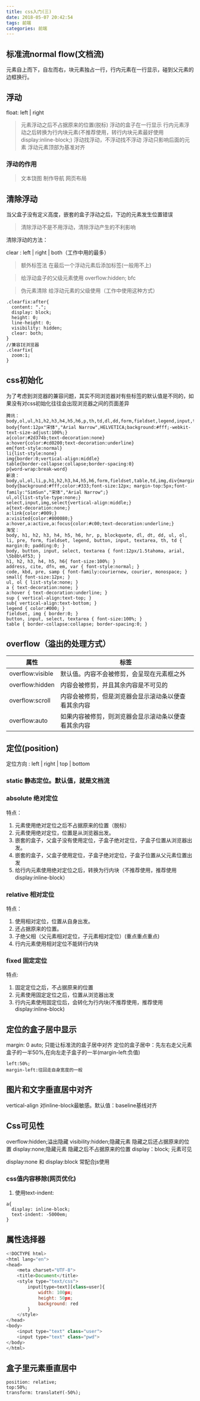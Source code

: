 ```yaml
---
title: css入门(三)
date: 2018-05-07 20:42:54
tags: 前端
categories: 前端
---
```

## 标准流normal flow(文档流)
 元素自上而下，自左而右，块元素独占一行，行内元素在一行显示，碰到父元素的边框换行。

## 浮动
float: left | right
> 元素浮动之后不占据原来的位置(脱标)
> 浮动的盒子在一行显示
> 行内元素浮动之后转换为行内块元素(不推荐使用，转行内块元素最好使用display:inline-block;)
> 浮动找浮动，不浮动找不浮动
> 浮动只影响后面的元素
> 浮动元素顶部为基准对齐

### 浮动的作用
> 文本饶图
> 制作导航
> 网页布局

## 清除浮动
当父盒子没有定义高度，嵌套的盒子浮动之后，下边的元素发生位置错误

> 清除浮动不是不用浮动，清除浮动产生的不利影响

清除浮动的方法：

clear : left | right | both（工作中用的最多）

> 额外标签法
在最后一个浮动元素后添加标签(一般用不上)

> 给浮动盒子的父级元素使用 overflow:hidden; bfc

> 伪元素清除 给浮动元素的父级使用（工作中使用这种方式）
```
.clearfix:after{
  content: ".";
  display: block;
  height: 0;
  line-height: 0;
  visibility: hidden;
  clear: both;
}
//兼容IE浏览器
.clearfix{
  zoom:1;
}
```

## css初始化
为了考虑到浏览器的兼容问题，其实不同浏览器对有些标签的默认值是不同的，如果没有对css初始化往往会出现浏览器之间的页面差异
```
腾讯：
body,ol,ul,h1,h2,h3,h4,h5,h6,p,th,td,dl,dd,form,fieldset,legend,input,textarea,select{margin:0;padding:0}
body{font:12px"宋体","Arial Narrow",HELVETICA;background:#fff;-webkit-text-size-adjust:100%;}
a{color:#2d374b;text-decoration:none}
a:hover{color:#cd0200;text-decoration:underline}
em{font-style:normal}
li{list-style:none}
img{border:0;vertical-align:middle}
table{border-collapse:collapse;border-spacing:0}
p{word-wrap:break-word}
新浪：
body,ul,ol,li,p,h1,h2,h3,h4,h5,h6,form,fieldset,table,td,img,div{margin:0;padding:0;border:0;}
body{background:#fff;color:#333;font-size:12px; margin-top:5px;font-family:"SimSun","宋体","Arial Narrow";}
ul,ol{list-style-type:none;}
select,input,img,select{vertical-align:middle;}
a{text-decoration:none;}
a:link{color:#009;}
a:visited{color:#800080;}
a:hover,a:active,a:focus{color:#c00;text-decoration:underline;}
淘宝：
body, h1, h2, h3, h4, h5, h6, hr, p, blockquote, dl, dt, dd, ul, ol, li, pre, form, fieldset, legend, button, input, textarea, th, td { margin:0; padding:0; }
body, button, input, select, textarea { font:12px/1.5tahoma, arial, \5b8b\4f53; }
h1, h2, h3, h4, h5, h6{ font-size:100%; }
address, cite, dfn, em, var { font-style:normal; }
code, kbd, pre, samp { font-family:couriernew, courier, monospace; }
small{ font-size:12px; }
ul, ol { list-style:none; }
a { text-decoration:none; }
a:hover { text-decoration:underline; }
sup { vertical-align:text-top; }
sub{ vertical-align:text-bottom; }
legend { color:#000; }
fieldset, img { border:0; }
button, input, select, textarea { font-size:100%; }
table { border-collapse:collapse; border-spacing:0; }
```
## overflow（溢出的处理方式）
| 属性             | 标签                                                 |
| ---------------- | ---------------------------------------------------- |
| overflow:visible | 默认值。内容不会被修剪，会呈现在元素框之外           |
| overflow:hidden  | 内容会被修剪，并且其余内容是不可见的                 |
| overflow:scroll  | 内容会被修剪，但是浏览器会显示滚动条以便查看其余内容 |
| overflow:auto    | 如果内容被修剪，则浏览器会显示滚动条以便查看其余内容 |

## 定位(position)
定位方向 : left | right | top | bottom
### static 静态定位。默认值，就是文档流

### absolute 绝对定位
特点：
1. 元素使用绝对定位之后不占据原来的位置（脱标）
2. 元素使用绝对定位，位置是从浏览器出发。
3. 嵌套的盒子，父盒子没有使用定位，子盒子绝对定位，子盒子位置从浏览器出发。
4. 嵌套的盒子，父盒子使用定位，子盒子绝对定位，子盒子位置从父元素位置出发
5. 给行内元素使用绝对定位之后，转换为行内块（不推荐使用，推荐使用display:inline-block）

### relative 相对定位
特点：
1. 使用相对定位，位置从自身出发。
2. 还占据原来的位置。
3. 子绝父相（父元素相对定位，子元素相对定位）(重点重点重点)
4. 行内元素使用相对定位不能转行内块

### fixed 固定定位
特点:
1. 固定定位之后，不占据原来的位置
2. 元素使用固定定位之后，位置从浏览器出发
3. 行内元素使用固定位后，会转化为行内块(不推荐使用，推荐使用display:inline-block)

## 定位的盒子居中显示
margin: 0 auto; 只能让标准流的盒子居中对齐
定位的盒子居中：先左右走父元素盒子的一半50%,在向左走子盒子的一半(margin-left:负值)
```
left:50%;
margin-left:往回走自身宽度的一般
```
## 图片和文字垂直居中对齐
vertical-align 对inline-block最敏感。默认值：baseline基线对齐

## Css可见性
overflow:hidden;溢出隐藏
visibility:hidden;隐藏元素 隐藏之后还占据原来的位置
display:none;隐藏元素 隐藏之后不占据原来的位置
display：block; 元素可见

display:none 和 display:block 常配合js使用

### css值内容移除(网页优化)
1. 使用text-indent:
```
a{
  display: inline-block;
  text-indent: -5000em;
}
```
## 属性选择器
```javascript
<!DOCTYPE html>
<html lang="en">
<head>
	<meta charset="UTF-8">
	<title>Document</title>
	<style type="text/css">
		input[type=text][class=user]{
			width: 100px;
			height: 50px;
			background: red
		}
	</style>
</head>
<body>
	<input type="text" class="user">
	<input type="text" class="pwd">
</body>
</html>

```
## 盒子里元素垂直居中
```
position: relative;
top:50%;
transform: translateY(-50%);
```
